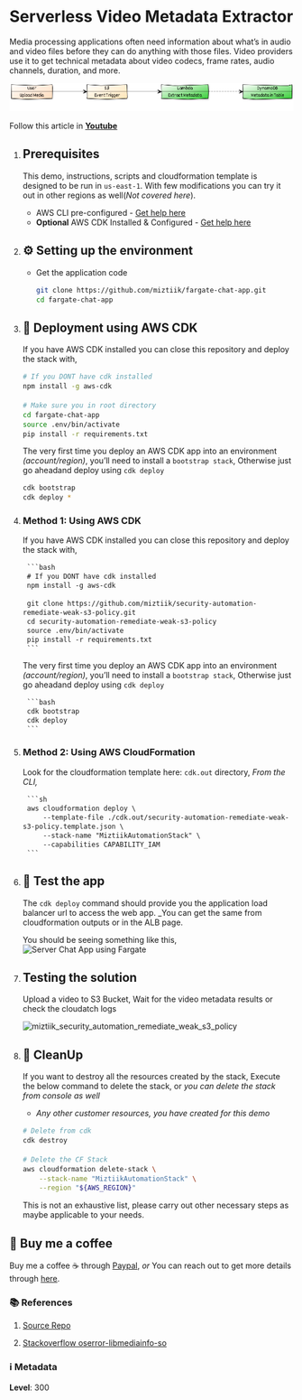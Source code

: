 # Serverless Video Metadata Extractor

Media processing applications often need information about what’s in audio and video files before they can do anything with those files. Video providers use it to get technical metadata about video codecs, frame rates, audio channels, duration, and more.

  ![Miztiik Serverless Video Metadata Extractor](images/serverless-video-metadata-processor-arch-00.png)

  Follow this article in **[Youtube](https://www.youtube.com/c/ValaxyTechnologies)**

1. ## Prerequisites

    This demo, instructions, scripts and cloudformation template is designed to be run in `us-east-1`. With few modifications you can try it out in other regions as well(_Not covered here_).

    - AWS CLI pre-configured - [Get help here](https://youtu.be/TPyyfmQte0U)
    - **Optional** AWS CDK Installed & Configured - [Get help here](https://www.youtube.com/watch?v=MKwxpszw0Rc)

1. ## ⚙️ Setting up the environment

    - Get the application code

        ```bash
        git clone https://github.com/miztiik/fargate-chat-app.git
        cd fargate-chat-app
        ```

1. ## 🚀 Deployment using AWS CDK

    If you have AWS CDK installed you can close this repository and deploy the stack with,

    ```bash
    # If you DONT have cdk installed
    npm install -g aws-cdk

    # Make sure you in root directory
    cd fargate-chat-app
    source .env/bin/activate
    pip install -r requirements.txt
    ```

    The very first time you deploy an AWS CDK app into an environment _(account/region)_, you’ll need to install a `bootstrap stack`, Otherwise just go aheadand   deploy using `cdk deploy`

    ```bash
    cdk bootstrap
    cdk deploy *
    ```

1. ### Method 1: Using AWS CDK

      If you have AWS CDK installed you can close this repository and deploy the stack with,

        ```bash
        # If you DONT have cdk installed
        npm install -g aws-cdk

        git clone https://github.com/miztiik/security-automation-remediate-weak-s3-policy.git
        cd security-automation-remediate-weak-s3-policy
        source .env/bin/activate
        pip install -r requirements.txt
        ```

      The very first time you deploy an AWS CDK app into an environment _(account/region)_, you’ll need to install a `bootstrap stack`, Otherwise just go aheadand   deploy using `cdk deploy`

        ```bash
        cdk bootstrap
        cdk deploy
        ```

1. ### Method 2: Using AWS CloudFormation

      Look for the cloudformation template here: `cdk.out` directory, _From the CLI,_

        ```sh
        aws cloudformation deploy \
            --template-file ./cdk.out/security-automation-remediate-weak-s3-policy.template.json \
            --stack-name "MiztiikAutomationStack" \
            --capabilities CAPABILITY_IAM
        ```

1. ## 🔬 Test the app

    The `cdk deploy` command should provide you the application load balancer url to access the web app. _You can get the same from cloudformation outputs or in the ALB page.

    You should be seeing something like this,
    ![Server Chat App using Fargate](images/miztiik-fargate-chat-app_00.png)

1. ## Testing the solution

    Upload a video to S3 Bucket, Wait for the video metadata results or check the cloudatch logs

    ![miztiik_security_automation_remediate_weak_s3_policy](images/miztiik_security_automation_remediate_weak_s3_policy_failure_00.png)

1. ## 🧹 CleanUp

    If you want to destroy all the resources created by the stack, Execute the below command to delete the stack, or _you can delete the stack from console as well_

    - _Any other customer resources, you have created for this demo_

    ```bash
    # Delete from cdk
    cdk destroy

    # Delete the CF Stack
    aws cloudformation delete-stack \
        --stack-name "MiztiikAutomationStack" \
        --region "${AWS_REGION}"
    ```

    This is not an exhaustive list, please carry out other necessary steps as maybe applicable to your needs.

## 👋 Buy me a coffee

Buy me a coffee ☕ through [Paypal](https://paypal.me/valaxy), _or_ You can reach out to get more details through [here](https://youtube.com/c/valaxytechnologies/about).

### 📚 References

1. [Source Repo](https://aws.amazon.com/blogs/media/running-mediainfo-as-an-aws-lambda-function)

1. [Stackoverflow oserror-libmediainfo-so](https://stackoverflow.com/questions/52516828/oserror-libmediainfo-so-0-cannot-open-shared-object-file-no-such-file-or-dire)

### ℹ️ Metadata

**Level**: 300
